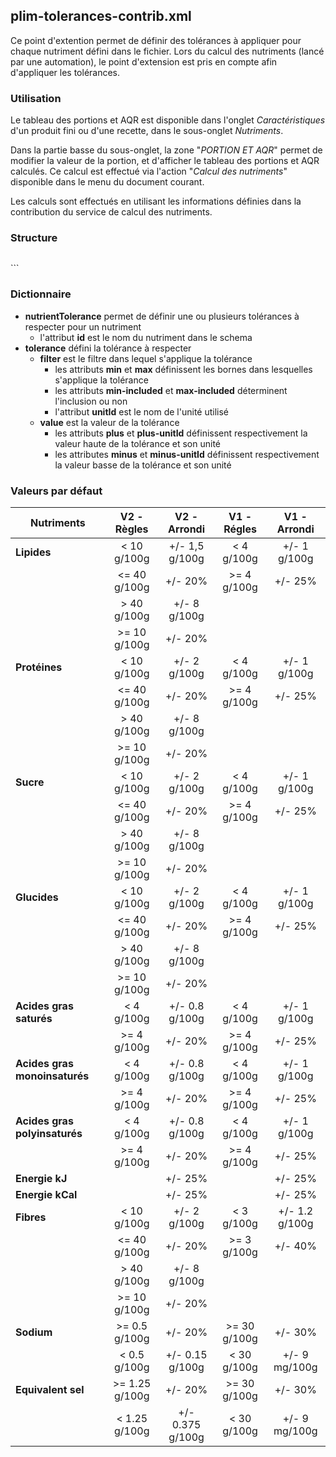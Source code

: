 ## plim-tolerances-contrib.xml
Ce point d'extention permet de définir des tolérances à appliquer pour chaque nutriment défini dans le fichier.
Lors du calcul des nutriments (lancé par une automation), le point d'extension est pris en compte afin d'appliquer les tolérances.

### Utilisation
Le tableau des portions et AQR est disponible dans l'onglet *Caractéristiques* d'un produit fini ou d'une recette, dans le sous-onglet *Nutriments*.

Dans la partie basse du sous-onglet, la zone "*PORTION ET AQR*" permet de modifier la valeur de la portion, et d'afficher le tableau des portions et AQR calculés.
Ce calcul est effectué via l'action "*Calcul des nutriments*" disponible dans le menu du document courant.

Les calculs sont effectués en utilisant les informations définies dans la contribution du service de calcul des nutriments.

### Structure
> ```xml
<nutrientTolerance id="vnu:lipids">
  <tolerance>
    <filter max="10" max-included="false" unitId="gBy100g" />
    <value plus="1.5" plus-unitId="gBy100g" minus="1.5"
           minus-unitId="gBy100g" />
  </tolerance>
  <tolerance>
    <filter max="40" max-included="true" unitId="gBy100g" />
    <value plus="20" plus-unitId="percent" minus="20"
           minus-unitId="percent" />
  </tolerance>
  <tolerance>
    <filter min="40" min-included="false" unitId="gBy100g" />
    <value plus="8" plus-unitId="gBy100g" minus="8" 
           minus-unitId="gBy100g" />
  </tolerance>
  <tolerance>
    <filter min="10" min-included="true" unitId="gBy100g" />
    <value plus="20" plus-unitId="percent" minus="20"
           minus-unitId="percent" />
  </tolerance>
</nutrientTolerance>
```

### Dictionnaire
* **nutrientTolerance** permet de définir une ou plusieurs tolérances à respecter pour un nutriment
    * l'attribut **id** est le nom du nutriment dans le schema
* **tolerance** défini la tolérance à respecter
    * **filter** est le filtre dans lequel s'applique la tolérance
        * les attributs **min** et **max** définissent les bornes dans lesquelles s'applique la tolérance
        * les attributs **min-included** et **max-included** déterminent l'inclusion ou non
        * l'attribut **unitId** est le nom de l'unité utilisé
    * **value** est la valeur de la tolérance
        * les attributs **plus** et **plus-unitId** définissent respectivement la valeur haute de la tolérance et son unité
        * les attributes **minus** et **minus-unitId** définissent respectivement la valeur basse de la tolérance et son unité
        
### Valeurs par défaut

| Nutriments                    | V2 - Règles       | V2 - Arrondi      | V1 - Régles   | V1 - Arrondi      |
|-------------------------------|:-----------------:|:-----------------:|:-------------:|:-----------------:|
| **Lipides**                   | < 10 g/100g       | +/- 1,5 g/100g    | < 4 g/100g    | +/- 1 g/100g      |
|                               | <= 40 g/100g      | +/- 20%           | >= 4 g/100g   | +/- 25%           |
|                               | > 40 g/100g       | +/- 8 g/100g      |               |                   |
|                               | >= 10 g/100g      | +/- 20%           |               |                   |
| **Protéines**                 | < 10 g/100g       | +/- 2 g/100g      | < 4 g/100g    | +/- 1 g/100g      |
|                               | <= 40 g/100g      | +/- 20%           | >= 4 g/100g   | +/- 25%           |
|                               | > 40 g/100g       | +/- 8 g/100g      |               |                   |
|                               | >= 10 g/100g      | +/- 20%           |               |                   |
| **Sucre**                     | < 10 g/100g       | +/- 2 g/100g      | < 4 g/100g    | +/- 1 g/100g      |
|                               | <= 40 g/100g      | +/- 20%           | >= 4 g/100g   | +/- 25%           |
|                               | > 40 g/100g       | +/- 8 g/100g      |               |                   |
|                               | >= 10 g/100g      | +/- 20%           |               |                   |
| **Glucides**                  | < 10 g/100g       | +/- 2 g/100g      | < 4 g/100g    | +/- 1 g/100g      |
|                               | <= 40 g/100g      | +/- 20%           | >= 4 g/100g   | +/- 25%           |
|                               | > 40 g/100g       | +/- 8 g/100g      |               |                   |
|                               | >= 10 g/100g      | +/- 20%           |               |                   |
| **Acides gras saturés**       | < 4 g/100g        | +/- 0.8 g/100g    | < 4 g/100g    | +/- 1 g/100g      |
|                               | >= 4 g/100g       | +/- 20%           | >= 4 g/100g   | +/- 25%           |
| **Acides gras monoinsaturés** | < 4 g/100g        | +/- 0.8 g/100g    | < 4 g/100g    | +/- 1 g/100g      |
|                               | >= 4 g/100g       | +/- 20%           | >= 4 g/100g   | +/- 25%           |
| **Acides gras polyinsaturés** | < 4 g/100g        | +/- 0.8 g/100g    | < 4 g/100g    | +/- 1 g/100g      |
|                               | >= 4 g/100g       | +/- 20%           | >= 4 g/100g   | +/- 25%           |
| **Energie kJ**                |                   | +/- 25%           |               | +/- 25%           |
| **Energie kCal**              |                   | +/- 25%           |               | +/- 25%           |
| **Fibres**                    | < 10 g/100g       | +/- 2 g/100g      | < 3 g/100g    | +/- 1.2 g/100g    |
|                               | <= 40 g/100g      | +/- 20%           | >= 3 g/100g   | +/- 40%           |
|                               | > 40 g/100g       | +/- 8 g/100g      |               |                   |
|                               | >= 10 g/100g      | +/- 20%           |               |                   |
| **Sodium**                    | >= 0.5 g/100g     | +/- 20%           | >= 30 g/100g  | +/- 30%           |
|                               | < 0.5 g/100g      | +/- 0.15 g/100g   | < 30 g/100g   | +/- 9 mg/100g     |
| **Equivalent sel**            | >= 1.25 g/100g    | +/- 20%           | >= 30 g/100g  | +/- 30%           |
|                               | < 1.25 g/100g     | +/- 0.375 g/100g  | < 30 g/100g   | +/- 9 mg/100g     |
